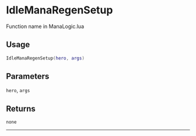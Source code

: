 # IdleManaRegenSetup
Function name in ManaLogic.lua
## Usage
```lua
IdleManaRegenSetup(hero, args)
```
## Parameters
`hero`, `args`
## Returns
`none`

---